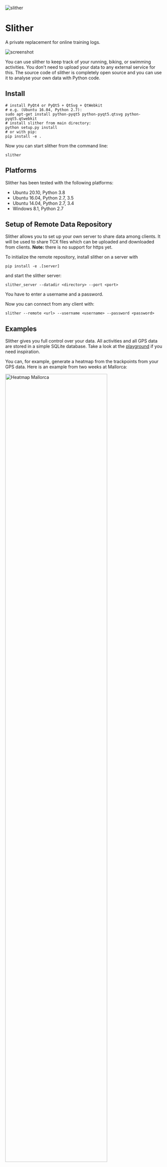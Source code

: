 ![slither](doc/source/_static/logo.png)

# Slither

A private replacement for online training logs.

![screenshot](doc/source/_static/slither.png)

You can use slither to keep track of your running, biking, or swimming activities.
You don't need to upload your data to any external service for this. The source
code of slither is completely open source and you can use it to analyse your own
data with Python code.

## Install

    # install PyQt4 or PyQt5 + QtSvg + QtWebkit
    # e.g. (Ubuntu 16.04, Python 2.7):
    sudo apt-get install python-pyqt5 python-pyqt5.qtsvg python-pyqt5.qtwebkit
    # install slither from main directory:
    python setup.py install
    # or with pip:
    pip install -e .

Now you can start slither from the command line:

    slither

## Platforms

Slither has been tested with the following platforms:

* Ubuntu 20.10, Python 3.8
* Ubuntu 16.04, Python 2.7, 3.5
* Ubuntu 14.04, Python 2.7, 3.4
* Windows 8.1, Python 2.7

## Setup of Remote Data Repository

Slither allows you to set up your own server to share data among clients.
It will be used to share TCX files which can be uploaded and downloaded from
clients. **Note:** there is no support for https yet.

To initialize the remote repository, install slither on a server with

    pip install -e .[server]

and start the slither server:

    slither_server --datadir <directory> --port <port>

You have to enter a username and a password.

Now you can connect from any client with:

    slither --remote <url> --username <username> --password <password>

## Examples

Slither gives you full control over your data. All activities and all
GPS data are stored in a simple SQLite database. Take a look at the
[playground](https://github.com/AlexanderFabisch/slither/tree/master/playground)
if you need inspiration.

You can, for example, generate a heatmap from the trackpoints from your
GPS data. Here is an example from two weeks at Mallorca:

<img src="doc/source/_static/heatmap_mallorca.png" alt="Heatmap Mallorca" width="80%"/>

Here is the same data with additional (exaggerated) altitude information:

<img src="doc/source/_static/3d_mallorca.png" alt="3D Mallorca" width="80%"/>

We can also draw a full map with all tracks ever recorded:

<img src="doc/source/_static/map.png" alt="All tracks" width="80%"/>

Or we can plot the elevation profile of a track:

<img src="doc/source/_static/elevation.png" alt="Elevation profile" width="80%"/>

Another idea for an application would be to check the overall training volume
before a running competition:

<img src="doc/source/_static/training_volume.png" alt="Training Volume" width="80%"/>

It is easy to generate an overview of all activities like this:

```bash
$ python playground/summarize_all.py
                      Activities per Year
┏━━━━━━━━━━┳━━━━━━━━━━┳━━━━━━━━━━━━┳━━━━━━━━━━━━━┳━━━━━━━━━━━━┓
┃ Start    ┃ End      ┃ Activities ┃        Time ┃   Distance ┃
┡━━━━━━━━━━╇━━━━━━━━━━╇━━━━━━━━━━━━╇━━━━━━━━━━━━━╇━━━━━━━━━━━━┩
│ 01/01/20 │ 01/01/21 │        253 │ 256:56:16 h │ 2971.91 km │
│ 01/01/19 │ 01/01/20 │        217 │ 260:19:52 h │ 2974.52 km │
│ 01/01/18 │ 01/01/19 │        190 │ 218:31:01 h │ 2335.04 km │
│ 01/01/17 │ 01/01/18 │        294 │ 296:47:37 h │ 2159.00 km │
│ 01/01/16 │ 01/01/17 │        189 │ 210:39:16 h │ 1778.48 km │
│ 01/01/15 │ 01/01/16 │        244 │ 250:26:08 h │ 1260.91 km │
│ 01/01/14 │ 01/01/15 │         85 │  65:06:07 h │  526.12 km │
│ 01/01/13 │ 01/01/14 │         11 │  00:10:25 h │      950 m │
│ 01/01/12 │ 01/01/13 │         24 │  00:29:46 h │    2.45 km │
│ 01/01/11 │ 01/01/12 │         49 │  02:11:20 h │    9.55 km │
│ 01/01/10 │ 01/01/11 │         28 │  00:43:54 h │    3.60 km │
│ 01/01/09 │ 01/01/10 │         40 │  01:17:44 h │    6.10 km │
│ 01/01/08 │ 01/01/09 │         25 │  00:28:27 h │    2.45 km │
│ 01/01/07 │ 01/01/08 │         45 │  00:36:26 h │    3.25 km │
│ 01/01/06 │ 01/01/07 │         37 │  00:52:45 h │    4.25 km │
│ 01/01/05 │ 01/01/06 │         35 │  00:40:12 h │    3.30 km │
│ 01/01/04 │ 01/01/05 │         37 │  01:20:29 h │    6.05 km │
│ 01/01/03 │ 01/01/04 │         13 │  00:25:41 h │     1850 m │
│ 01/01/02 │ 01/01/03 │         18 │  00:51:41 h │    3.60 km │
└──────────┴──────────┴────────────┴─────────────┴────────────┘
```

Or to analyze workouts individually:

```bash
$ python playground/print_pace_table.py test_data/running.tcx
              Paces
┏━━━━━━━━━━┳━━━━━━━━━━━━━━━━━━━━┓
┃ Distance ┃ Pace (Time per km) ┃
┡━━━━━━━━━━╇━━━━━━━━━━━━━━━━━━━━┩
│    400 m │         00:05:25 h │
│    800 m │         00:05:37 h │
│   1200 m │         00:05:30 h │
│   1600 m │         00:05:37 h │
│     2 km │         00:05:37 h │
└──────────┴────────────────────┘
```

## Slither Core and IO

[![codecov](https://codecov.io/gh/AlexanderFabisch/slither/branch/master/graph/badge.svg?token=2WKOYQOU7L)](https://codecov.io/gh/AlexanderFabisch/slither)

You don't have to use slither's GUI. `slither.core` and `slither.io` do not
depend on Qt or the domain model of slither. They are general purpose tools
to handle GPS and workout data. The following features are available:

* Data import from
    * GPS exchange format (GPX)
    * Flexible and Interoperable Data Transfer format (FIT)
    * Training Center XML format (TCX)
    * Polar's JSON format
* Data export to TCX
* Data analysis
    * Data cleaning and preprocessing
    * Distance and velocity computation from GPS trackpoints
    * Computation of records (fastest segments for given distances)
    * Computation of paces
    * Elevation statistics
* Visualization
    * Map rendering with Folium
    * Velocity histogram
    * Elevation profile
    * Plot of heartrate and speed over time

You can build the API documentation with `pdoc slither --html --skip-errors`
(requires [pdoc3](https://pdoc3.github.io/pdoc/)).
